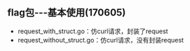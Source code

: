 ## flag包---基本使用(170605)
- request_with_struct.go：仿curl请求，封装了request
- request_without_struct.go：仿curl请求，没有封装request
